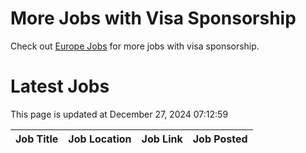 # More Jobs with Visa Sponsorship

Check out [Europe Jobs](https://github.com/sureshparimi/europejobs#latest-jobs) for more jobs with visa sponsorship.

# Latest Jobs

This page is updated at December 27, 2024 07:12:59

| Job Title | Job Location | Job Link | Job Posted |
| --- | --- | --- | --- |
